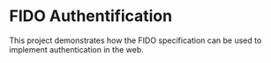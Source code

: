# FIDO Authentification

This project demonstrates how the FIDO specification can be used to implement authentication in the web. 
